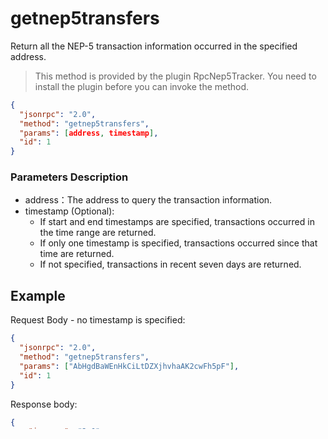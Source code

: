 ﻿# getnep5transfers 

Return all the NEP-5 transaction information occurred in the specified address.

> This method is provided by the plugin RpcNep5Tracker. You need to install the plugin before you can invoke the method.

```json
{
  "jsonrpc": "2.0",
  "method": "getnep5transfers",
  "params": [address, timestamp],
  "id": 1
}
```

### Parameters Description

* address：The address to query the transaction information.
* timestamp (Optional):
    * If start and end timestamps are specified, transactions occurred in the time range are returned.
    * If only one timestamp is specified, transactions occurred since that time are returned.
    * If not specified, transactions in recent seven days are returned.

## Example

Request Body - no timestamp is specified:

```json
{
  "jsonrpc": "2.0",
  "method": "getnep5transfers",
  "params": ["AbHgdBaWEnHkCiLtDZXjhvhaAK2cwFh5pF"],
  "id": 1
}
```

Response body:

```json
{
    "jsonrpc": "2.0",
    "id": 1,
    "result": {
        "sent": [],
        "received": [
            {
                "timestamp": 1555651816,
                "asset_hash": "600c4f5200db36177e3e8a09e9f18e2fc7d12a0f",
                "transfer_address": "AYwgBNMepiv5ocGcyNT4mA8zPLTQ8pDBis",
                "amount": "1000000",
                "block_index": 436036,
                "transfer_notify_index": 0,
                "tx_hash": "df7683ece554ecfb85cf41492c5f143215dd43ef9ec61181a28f922da06aba58"
            }
        ],
        "address": "AbHgdBaWEnHkCiLtDZXjhvhaAK2cwFh5pF"
    }
}
```

Request Body - start and end timestamps are specified:
```
{
  "jsonrpc": "2.0",
  "method": "getnep5transfers",
  "params": ["AbHgdBaWEnHkCiLtDZXjhvhaAK2cwFh5pF",1553105830, 1557305830],
  "id": 1
}
```
Response Body：
```
{
    "jsonrpc": "2.0",
    "id": 1,
    "result": {
        "sent": [
            {
                "timestamp": 1554283931,
                "asset_hash": "1aada0032aba1ef6d1f07bbd8bec1d85f5380fb3",
                "transfer_address": "AYwgBNMepiv5ocGcyNT4mA8zPLTQ8pDBis",
                "amount": "100000000000",
                "block_index": 368082,
                "transfer_notify_index": 0,
                "tx_hash": "240ab1369712ad2782b99a02a8f9fcaa41d1e96322017ae90d0449a3ba52a564"
            },
            {
                "timestamp": 1554880287,
                "asset_hash": "1aada0032aba1ef6d1f07bbd8bec1d85f5380fb3",
                "transfer_address": "AYwgBNMepiv5ocGcyNT4mA8zPLTQ8pDBis",
                "amount": "100000000000",
                "block_index": 397769,
                "transfer_notify_index": 0,
                "tx_hash": "12fdf7ce8b2388d23ab223854cb29e5114d8288c878de23b7924880f82dfc834"
            },
            {
                "timestamp": 1554880302,
                "asset_hash": "093430c81a5be01047263095f564d6b56b67ca7c",
                "transfer_address": "AYwgBNMepiv5ocGcyNT4mA8zPLTQ8pDBis",
                "amount": "100000000000",
                "block_index": 397770,
                "transfer_notify_index": 0,
                "tx_hash": "cc1970d714d72cdf6f1871310b61d75f0a18c340b3f5e6b00e11d871aef96f61"
            },
            {
                "timestamp": 1554880351,
                "asset_hash": "a48b6e1291ba24211ad11bb90ae2a10bf1fcd5a8",
                "transfer_address": "AYwgBNMepiv5ocGcyNT4mA8zPLTQ8pDBis",
                "amount": "100000000000",
                "block_index": 397772,
                "transfer_notify_index": 0,
                "tx_hash": "254379c8b109c961b8394ffebaca689866e2696bc3041aca659696c491e3a325"
            },
            {
                "timestamp": 1556002890,
                "asset_hash": "093430c81a5be01047263095f564d6b56b67ca7c",
                "transfer_address": "AS5z6s7FxNFQJS6aCoZce3GJV3yyZtejnU",
                "amount": "1000000000",
                "block_index": 453286,
                "transfer_notify_index": 0,
                "tx_hash": "3aa3859774aefbff277a46857dd68b7d6e93d0e214bd0b17763471e84f557dff"
            }
        ],
        "received": [
            {
                "timestamp": 1555055087,
                "asset_hash": "ed5620eec5759861842e8182524fdb0321e6d831",
                "transfer_address": "AFmseVrdL9f9oyCzZefL9tG6UbvhPbdYzM",
                "amount": "200000000000000",
                "block_index": 406373,
                "transfer_notify_index": 0,
                "tx_hash": "73e55f8048367f86d7da92b29ea38b739f984e86759bdeacd2244d491e60e9eb"
            },
            {
                "timestamp": 1555651816,
                "asset_hash": "600c4f5200db36177e3e8a09e9f18e2fc7d12a0f",
                "transfer_address": "AYwgBNMepiv5ocGcyNT4mA8zPLTQ8pDBis",
                "amount": "1000000",
                "block_index": 436036,
                "transfer_notify_index": 0,
                "tx_hash": "df7683ece554ecfb85cf41492c5f143215dd43ef9ec61181a28f922da06aba58"
            }
        ],
        "address": "AbHgdBaWEnHkCiLtDZXjhvhaAK2cwFh5pF"
    }
}
```
